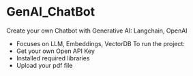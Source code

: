 # GenAI_ChatBot
Create your own Chatbot with Generative AI: Langchain, OpenAI
- Focuses on LLM, Embeddings, VectorDB
To run the project:
- Get your own Open API Key
- Installed required libraries
- Upload your pdf file
